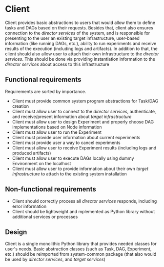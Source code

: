 # Client
Client provides basic abstractions to users that would allow them to define tasks and DAGs based on their requests. Besides that, client also ensures connection to the *director services* of the system, and is responsible for presenting to the user an existing target infrastructure, user-based information (like running DAGs, etc.), ability to run experiments and receive results of the execution (including logs and artifacts). 
In addition to that, the client should also allow user to attach their own infrastructure to the *director services*. This should be done via providing instantiation information to the *director services* about access to this infrastructure

## Functional requirements
Requirements are sorted by importance.
- Client must provide common system program abstractions for Task/DAG creation
- Client must allow user to connect to the *director services*, authenticate, and receive/present information about *target infrastructure*
- Client must allow user to design Experiment and properly choose DAG implementations based on Node information
- Client must allow user to run the Experiment
- Client must provide user information about current experiments
- Client must provide user a way to cancel experiments
- Client must allow user to receive Experiment results (including logs and produced artifacts)
- Client must allow user to execute DAGs locally using dummy Environment on the localhost
- Client must allow user to provide information about their own *target infrastructure* to attach to the existing system installation
## Non-functional requirements
- Client should correctly process all *director services* responds, including error information
- Client should be lightweight and mplemented as Python library without additional services or processes
## Design
Client is a single monolithic Python library that provides needed classes for user's needs. Basic abstraction classes (such as Task, DAG, Experiment, etc.) should be reimported from system-common package (that also would be used by *director services*, and *target services*)